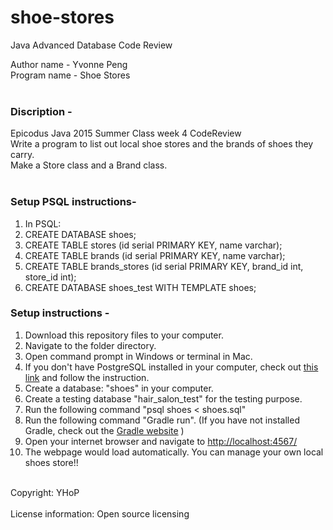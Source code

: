 # shoe-stores
Java Advanced Database Code Review<br>

Author name - Yvonne Peng<br>
Program name - Shoe Stores<br>
<br>
### Discription -<br>
Epicodus Java 2015 Summer Class week 4 CodeReview<br>
Write a program to list out local shoe stores and the brands of shoes they carry. <br>
Make a Store class and a Brand class.<br>
<br>
### Setup PSQL instructions-<br>
1. In PSQL:
2. CREATE DATABASE shoes;
3. CREATE TABLE stores (id serial PRIMARY KEY, name varchar);
4. CREATE TABLE brands (id serial PRIMARY KEY, name varchar);
5. CREATE TABLE brands_stores (id serial PRIMARY KEY, brand_id int, store_id int);
6. CREATE DATABASE shoes_test WITH TEMPLATE shoes;

### Setup instructions -<br>
1. Download this repository files to your computer.<br>
2. Navigate to the folder directory.<br>
3. Open command prompt in Windows or terminal in Mac.<br>
4. If you don't have PostgreSQL installed in your computer, check out <a href="https://www.learnhowtoprogram.com/lessons/installing-postgres">this link</a> and follow the instruction.
5. Create a database: "shoes" in your computer.<br>
6. Create a testing database "hair_salon_test" for the testing purpose.<br>
7. Run the following command "psql shoes < shoes.sql"<br>
8. Run the following command "Gradle run". (If you have not installed Gradle, check out the <a href="https://gradle.org/getting-started-gradle-java/">Gradle website</a> )<br>
9. Open your internet browser and navigate to <a href="http://localhost:4567/">http://localhost:4567/</a><br>
10. The webpage would load automatically. You can manage your own local shoes store!!<br>
<br>
Copyright: YHoP<br>
<br>
License information: Open source licensing<br>
